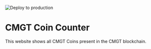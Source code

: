 ![Deploy to production](https://github.com/Kevin-Jansen/CMGT-Coin-Counter/workflows/Deploy%20to%20production/badge.svg)

# CMGT Coin Counter

This website shows all CMGT Coins present in the CMGT blockchain.
